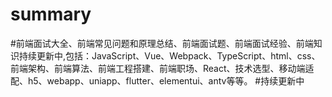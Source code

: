 # summary
#前端面试大全、前端常见问题和原理总结、前端面试题、前端面试经验、前端知识持续更新中,包括：JavaScript、Vue、Webpack、TypeScript、html、css、前端架构、前端算法、前端工程搭建、前端职场、React、技术选型、移动端适配、h5、webapp、uniapp、flutter、elementui、antv等等。
#持续更新中
